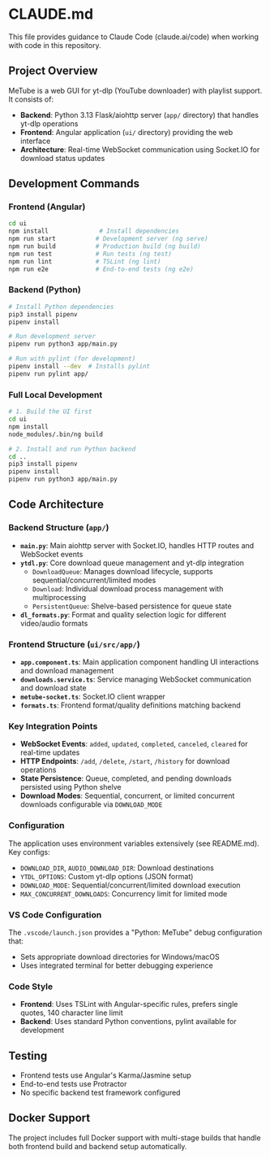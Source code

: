 # CLAUDE.md

This file provides guidance to Claude Code (claude.ai/code) when working with code in this repository.

## Project Overview

MeTube is a web GUI for yt-dlp (YouTube downloader) with playlist support. It consists of:

- **Backend**: Python 3.13 Flask/aiohttp server (`app/` directory) that handles yt-dlp operations
- **Frontend**: Angular application (`ui/` directory) providing the web interface
- **Architecture**: Real-time WebSocket communication using Socket.IO for download status updates

## Development Commands

### Frontend (Angular)
```bash
cd ui
npm install              # Install dependencies
npm run start           # Development server (ng serve)
npm run build           # Production build (ng build)
npm run test            # Run tests (ng test)
npm run lint            # TSLint (ng lint)
npm run e2e             # End-to-end tests (ng e2e)
```

### Backend (Python)
```bash
# Install Python dependencies
pip3 install pipenv
pipenv install

# Run development server
pipenv run python3 app/main.py

# Run with pylint (for development)
pipenv install --dev  # Installs pylint
pipenv run pylint app/
```

### Full Local Development
```bash
# 1. Build the UI first
cd ui
npm install
node_modules/.bin/ng build

# 2. Install and run Python backend
cd ..
pip3 install pipenv
pipenv install
pipenv run python3 app/main.py
```

## Code Architecture

### Backend Structure (`app/`)
- **`main.py`**: Main aiohttp server with Socket.IO, handles HTTP routes and WebSocket events
- **`ytdl.py`**: Core download queue management and yt-dlp integration
  - `DownloadQueue`: Manages download lifecycle, supports sequential/concurrent/limited modes
  - `Download`: Individual download process management with multiprocessing
  - `PersistentQueue`: Shelve-based persistence for queue state
- **`dl_formats.py`**: Format and quality selection logic for different video/audio formats

### Frontend Structure (`ui/src/app/`)
- **`app.component.ts`**: Main application component handling UI interactions and download management
- **`downloads.service.ts`**: Service managing WebSocket communication and download state
- **`metube-socket.ts`**: Socket.IO client wrapper
- **`formats.ts`**: Frontend format/quality definitions matching backend

### Key Integration Points
- **WebSocket Events**: `added`, `updated`, `completed`, `canceled`, `cleared` for real-time updates
- **HTTP Endpoints**: `/add`, `/delete`, `/start`, `/history` for download operations
- **State Persistence**: Queue, completed, and pending downloads persisted using Python shelve
- **Download Modes**: Sequential, concurrent, or limited concurrent downloads configurable via `DOWNLOAD_MODE`

### Configuration
The application uses environment variables extensively (see README.md). Key configs:
- `DOWNLOAD_DIR`, `AUDIO_DOWNLOAD_DIR`: Download destinations
- `YTDL_OPTIONS`: Custom yt-dlp options (JSON format)
- `DOWNLOAD_MODE`: Sequential/concurrent/limited download execution
- `MAX_CONCURRENT_DOWNLOADS`: Concurrency limit for limited mode

### VS Code Configuration
The `.vscode/launch.json` provides a "Python: MeTube" debug configuration that:
- Sets appropriate download directories for Windows/macOS
- Uses integrated terminal for better debugging experience

### Code Style
- **Frontend**: Uses TSLint with Angular-specific rules, prefers single quotes, 140 character line limit
- **Backend**: Uses standard Python conventions, pylint available for development

## Testing
- Frontend tests use Angular's Karma/Jasmine setup
- End-to-end tests use Protractor
- No specific backend test framework configured

## Docker Support
The project includes full Docker support with multi-stage builds that handle both frontend build and backend setup automatically.